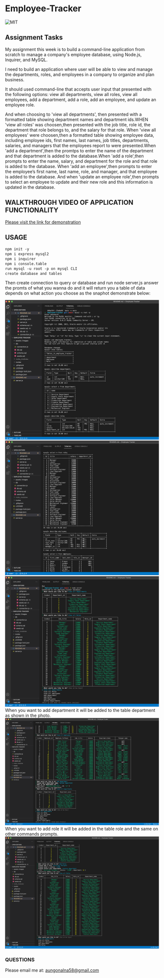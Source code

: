 # Employee-Tracker
![MIT](https://img.shields.io/github/license/Alma-Dev914/Employee-Tracker)

## Assignment Tasks
My assignment this week is to build a command-line application from scratch to manage a company's employee database, using Node.js, Inquirer, and MySQL.

I need to build an application where user will be able to view and manage the departments, roles, and employees in a company to organize and plan business.

It should used command-line that accepts user input that presented with the following options: view all departments, view all roles, view all employees, add a department, add a role, add an employee, and update an employee role.

And when choosing to 'view all departments', then presented with a formatted table showing department names and department ids.WHEN 'view all roles' was choosen,then presented with the job title, role id, the department that role belongs to, and the salary for that role. When 'view all employees' were choosen,then a formatted table showing employee data, including employee ids, first names, last names, job titles, departments, salaries, and managers that the employees report to were presented.When 'add a department',then the promtps to enter the name of the department and that department is added to the database.When 'add a role',then prompts to enter the name, salary, and department for the role and that role is added to the database. When 'add an employee',then prompts to enter the employee’s first name, last name, role, and manager, and that employee is added to the database. And when 'update an employee role',then prompts to select an employee to update and their new role and this information is updated in the database.

## WALKTHROUGH VIDEO OF APPLICATION FUNCTIONALITY

[Please visit the link for demonstration](https://www.youtube.com/watch?v=GbG3Z9zF2gk)

## USAGE
    npm init -y
    npm i express mysql2
    npm i inquirer
    npm i console.table
    run mysql -u root -p on mysql CLI 
    create database and tables
Then create connection to query or database and run node server.js answer the promts of what you wanna do and it will return you a table of data depends on what action you choose as the snaphot demonstrate below:

![MYSQL CLI step 1](assets/images/mysql1.png)
![MYSQL CLI step 2](assets/images/mysql2.png)
![NODE server step 1](assets/images/node1.png)
When you want to add department it will be added to the table department as shown in the photo.
![NODE server step 2](assets/images/node2.png)
When you want to add role it will be added in the table role and the same on other commands prompts.
![NODE server step 3](assets/images/node3.png)


### QUESTIONS
Please email me at: <a href="mailto:aungonalna58@gamil.com"> aungonalna58@gmail.com</a>
